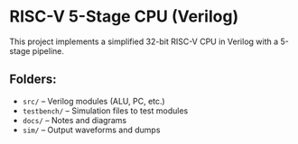 # RISC-V 5-Stage CPU (Verilog)

This project implements a simplified 32-bit RISC-V CPU in Verilog with a 5-stage pipeline.

## Folders:
- `src/` – Verilog modules (ALU, PC, etc.)
- `testbench/` – Simulation files to test modules
- `docs/` – Notes and diagrams
- `sim/` – Output waveforms and dumps
